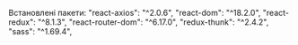 Встановлені пакети:
    "react-axios": "^2.0.6",
    "react-dom": "^18.2.0",
    "react-redux": "^8.1.3",
    "react-router-dom": "^6.17.0",
    "redux-thunk": "^2.4.2",
    "sass": "^1.69.4",
    